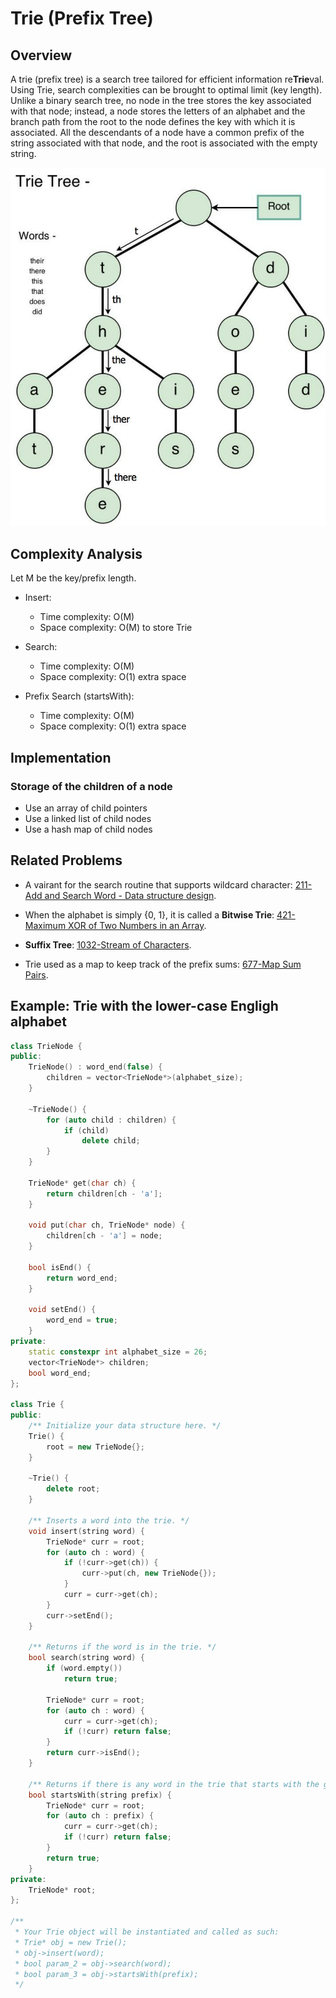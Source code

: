 # Trie (Prefix Tree)

## Overview

A trie (prefix tree) is a search tree tailored for efficient information re**Trie**val. Using Trie, search complexities can be brought to optimal limit (key length). Unlike a binary search tree, no node in the tree stores the key associated with that node; instead, a node stores the letters of an alphabet and the branch path from the root to the node defines the key with which it is associated. All the descendants of a node have a common prefix of the string associated with that node, and the root is associated with the empty string.

![trie](../img/trie.jpg)

## Complexity Analysis

Let M be the key/prefix length.

* Insert:
  * Time complexity: O(M)
  * Space complexity: O(M) to store Trie

* Search:
  * Time complexity: O(M)
  * Space complexity: O(1) extra space

* Prefix Search (startsWith):
  * Time complexity: O(M)
  * Space complexity: O(1) extra space

## Implementation

### Storage of the children of a node

* Use an array of child pointers
* Use a linked list of child nodes
* Use a hash map of child nodes

## Related Problems

* A vairant for the search routine that supports wildcard character: [211-Add and Search Word - Data structure design](./200-299/211-Add%20and%20Search%20Word%20-%20Data%20structure%20design.cpp).

* When the alphabet is simply {0, 1}, it is called a **Bitwise Trie**: [421-Maximum XOR of Two Numbers in an Array](../400-499/421-Maximum%20XOR%20of%20Two%20Numbers%20in%20an%20Array.md).

* **Suffix Tree**: [1032-Stream of Characters](../1000-1099/1032-Stream%20of%20Characters.md).

* Trie used as a map to keep track of the prefix sums: [677-Map Sum Pairs](../600-699/677-Map%20Sum%20Pairs.md).

## Example: Trie with the lower-case Engligh alphabet

```c++
class TrieNode {
public:
    TrieNode() : word_end(false) {
        children = vector<TrieNode*>(alphabet_size);
    }

    ~TrieNode() {
        for (auto child : children) {
            if (child)
                delete child;
        }
    }

    TrieNode* get(char ch) {
        return children[ch - 'a'];
    }

    void put(char ch, TrieNode* node) {
        children[ch - 'a'] = node;
    }

    bool isEnd() {
        return word_end;
    }

    void setEnd() {
        word_end = true;
    }
private:
    static constexpr int alphabet_size = 26;
    vector<TrieNode*> children;
    bool word_end;
};

class Trie {
public:
    /** Initialize your data structure here. */
    Trie() {
        root = new TrieNode{};
    }

    ~Trie() {
        delete root;
    }

    /** Inserts a word into the trie. */
    void insert(string word) {
        TrieNode* curr = root;
        for (auto ch : word) {
            if (!curr->get(ch)) {
                curr->put(ch, new TrieNode{});
            }
            curr = curr->get(ch);
        }
        curr->setEnd();
    }

    /** Returns if the word is in the trie. */
    bool search(string word) {
        if (word.empty())
            return true;

        TrieNode* curr = root;
        for (auto ch : word) {
            curr = curr->get(ch);
            if (!curr) return false;
        }
        return curr->isEnd();
    }

    /** Returns if there is any word in the trie that starts with the given prefix. */
    bool startsWith(string prefix) {
        TrieNode* curr = root;
        for (auto ch : prefix) {
            curr = curr->get(ch);
            if (!curr) return false;
        }
        return true;
    }
private:
    TrieNode* root;
};

/**
 * Your Trie object will be instantiated and called as such:
 * Trie* obj = new Trie();
 * obj->insert(word);
 * bool param_2 = obj->search(word);
 * bool param_3 = obj->startsWith(prefix);
 */
```
